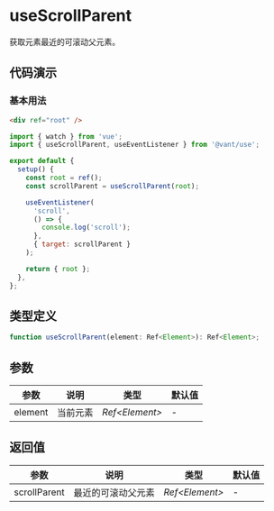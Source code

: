 # useScrollParent

获取元素最近的可滚动父元素。

## 代码演示

### 基本用法

```html
<div ref="root" />
```

```js
import { watch } from 'vue';
import { useScrollParent, useEventListener } from '@vant/use';

export default {
  setup() {
    const root = ref();
    const scrollParent = useScrollParent(root);

    useEventListener(
      'scroll',
      () => {
        console.log('scroll');
      },
      { target: scrollParent }
    );

    return { root };
  },
};
```

## 类型定义

```ts
function useScrollParent(element: Ref<Element>): Ref<Element>;
```

## 参数

| 参数    | 说明     | 类型            | 默认值 |
| ------- | -------- | --------------- | ------ |
| element | 当前元素 | _Ref\<Element>_ | -      |

## 返回值

| 参数         | 说明               | 类型            | 默认值 |
| ------------ | ------------------ | --------------- | ------ |
| scrollParent | 最近的可滚动父元素 | _Ref\<Element>_ | -      |
